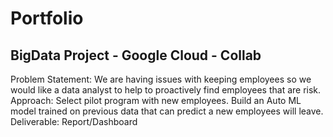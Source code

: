 # Portfolio
## BigData Project - Google Cloud - Collab
Problem Statement:
We are having issues with keeping employees so we would like a data analyst to help to proactively find employees that are risk.
Approach: 
Select pilot program with new employees. 
Build an Auto ML model trained on previous data that can predict a new employees will leave.
Deliverable: 
Report/Dashboard
